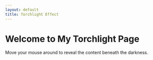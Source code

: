 ```yaml
---
layout: default
title: Torchlight Effect
---
```


<!DOCTYPE html>
<html lang="en">
<head>
    <meta charset="UTF-8">
    <meta name="viewport" content="width=device-width, initial-scale=1.0">
    <link rel="stylesheet" href="{{ site.baseurl }}/assets/css/style.css">
    <title>{{ page.title }}</title>
</head>
<body>

  <div id="torch"></div>

  <div class="container">
  <h1>Welcome to My Torchlight Page</h1>
      <p>Move your mouse around to reveal the content beneath the darkness.</p>
  </div>

  <script src="{{ site.baseurl }}/assets/js/torchlight.js"></script>
</body>
</html>

